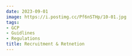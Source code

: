 ```yaml
---
date: 2023-09-01
image: https://i.postimg.cc/Pf6nSTHp/10-01.jpg
tags:
- GCP
- Guidlines
- Regulations
title: Recruitment & Retnetion
---
```


